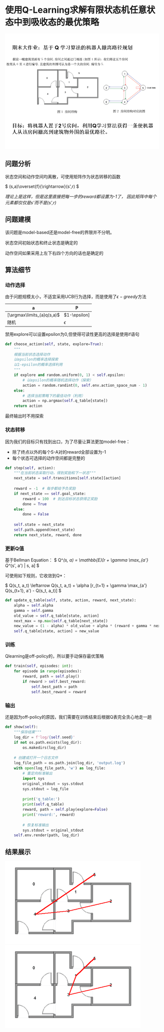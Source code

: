 # 使用Q-Learning求解有限状态机任意状态中到吸收态的最优策略

![](asset/题目.png)
## 问题分析
状态空间和动作空间均离散，可使用矩阵作为状态转移的函数

$ (s,a)\overset{f}{\rightarrow}(s',r) $

*理论上是这样，但是这里直接把每一步的reward都设置为-1了，
因此矩阵中每个元素都仅仅是s'而不是(s',r)*

## 问题建模

该问题是model-based还是model-free的界限并不分明。

状态空间初始状态和终止状态是确定的

动作空间如果采用上左下右四个方向的话也是确定的


## 算法细节
### 动作选择

由于问题规模太小，不适宜采用UCB行为选择，而是使用了$\epsilon-greedy$方法

a|P
-|--
\[\argmax\limits_{a}q(s,a)$|$1-\epsilon\]
随机|$\epsilon$

禁用explore可以设置epsilon为0,但使得可读性更高的选择是使用if语句
```python
def choose_action(self, state, explore=True):
    """
    根据当前状态选择动作
    以epsilon的概率选择探索
    以1-epsilon的概率选择利用
    """
    if explore and random.uniform(0, 1) < self.epsilon:
        # 以epsilon的概率随机选择动作（探索）
        action = random.randint(0, self.env.action_space_num - 1)
    else:
        # 选择当前策略下的最佳动作（利用）
        action = np.argmax(self.q_table[state])
    return action
```
最终输出时不用探索

### 状态转移
因为我们的目标只有找到出口，为了尽量让算法更加model-free：
* 除了终点以外的每个S-A对的reward全部设置为-1
* 每个状态可选择的动作空间都是完整的
```python
def step(self, action):
    """在当前状态采取行动，得到奖励和下一状态"""
    next_state = self.transitions[self.state][action]

    reward = -1  # 每步都给予负奖励
    if next_state == self.goal_state:
        reward = 100  # 到达目标状态获得正奖励
        done = True
    else:
        done = False

    self.state = next_state
    self.path.append(next_state)
    return next_state, reward, done
```
### 更新Q值
基于Bellman Equation：
$ Q^*(s, a) = \mathbb{E}[r + \gamma \max_{a'} Q^*(s', a') | s, a] $

可使用如下规则，它收敛到Q*：

$ Q(s_t, a_t) \leftarrow Q(s_t, a_t) + \alpha [r_{t+1} + \gamma \max_{a'} Q(s_{t+1}, a') - Q(s_t, a_t)] $
```python
def update_q_table(self, state, action, reward, next_state):
    alpha = self.alpha
    gamma = self.gamma
    old_value = self.q_table[state, action]
    next_max = np.max(self.q_table[next_state])
    new_value = (1 - alpha) * old_value + alpha * (reward + gamma * next_max)
    self.q_table[state, action] = new_value
```
### 训练
Qlearning是off-policy的，所以要手动保存最优策略
```python
def train(self, episodes: int):
    for episode in range(episodes):
        reward, path = self.play()
        if reward > self.best_reward:
            self.best_path = path
            self.best_reward = reward
```
### 输出
还是因为off-policy的原因，我们需要在训练结束后根据Q表完全贪心地走一趟

```python
def show(self):
    """保存结果"""
    log_dir = f'log/{self.seed}'
    if not os.path.exists(log_dir):
        os.makedirs(log_dir)

    # 创建或打开一个日志文件
    log_file_path = os.path.join(log_dir, 'output.log')
    with open(log_file_path, 'w') as log_file:
        # 重定向标准输出
        import sys
        original_stdout = sys.stdout
        sys.stdout = log_file

        print('q_table:')
        print(self.q_table)
        reward, path = self.play(explore=False)
        print('reward:', reward)

        # 恢复标准输出
        sys.stdout = original_stdout
    self.env.render(path, log_dir)
```

## 结果展示
![alt text](log/9/result.png)
![alt text](log/0/result.png)
